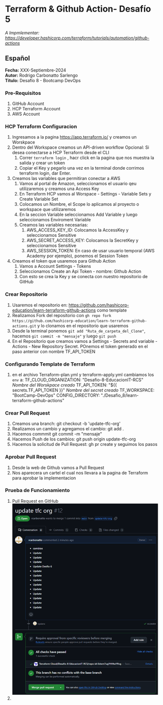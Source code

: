 #  Terraform & Github Action- Desafío 5
*A Impmlementar: https://developer.hashicorp.com/terraform/tutorials/automation/github-actions*

## Español

**Fecha:** XXX-Septiembre-2024  
**Autor:** Rodrigo Carbonatto Sarlengo  
**Título:** Desafío 8 - Bootcamp DevOps

### Pre-Requisitos
1. GitHub Account
2. HCP Terraform Account
3. AWS Account

### HCP Terraform Configuracion
1. Ingresamos a la pagina https://app.terraform.io/ y creamos un Worskpace
2. Dentro del Workspace creamos un API-driven workflow
    Opcional: Si desea conectarse a HCP Terraform desde el CLI
    1. Correr `terraform login` , hacr click en la pagina que nos muestra la salida y crear un token
    2. Copiar el Key y pegarlo una vez en la terminal donde corrimos terraform login, dar Enter. 
3. Creamos las variables que permitiran conectar a AWS 
    1. Vamos al portal de Amazon, seleccionamos el usuario qeu utilizaremos y creamos una Access Key
    2. En Terraform HCP vamos al Worspace - Settings - Variable Sets y Create Variable Set
    3. Colocamos un Nombre, el Scope lo aplicamos al proyecto o workspace que utilizaremos
    4. En la seccion Variable seleccionamos Add Variable y luego seleccionamos Enviroment Variable
    5. Creamos las variables necesarias: 
        1. AWS_ACCESS_KEY_ID: Colocamos la AccessKey y seleccionamos Sensitive
        2. AWS_SECRET_ACCESS_KEY: Colocamos la SecretKey y seleccionamos Sensitive
        3. AWS_SESSION_TOKEN: En caso de usar usuario temporal (AWS Academy por ejemplo), ponemos el Session Token
6. Creamos el token que usaremos para Github Action
    1. Vamos a Account Settings - Tokens
    2. Seleccionamos Create an Api Token - nombre: Github Action
    3. Con esto se crea la Key y se conecta con nuestro repositorio de GitHub

### Crear Repositorio
1. Usaremos el repositorio en: https://github.com/hashicorp-education/learn-terraform-github-actions como template 
2. Realizamos Fork del repositorio con `gh repo fork https://github.com/hashicorp-education/learn-terraform-github-actions.git` y lo clonamos en el repositorio que usaremos
3. Desde la terminal ponemos `git add "Ruta_de_carpeta_del_Clone"`, hacemos `git commit -m "mensaje"` y luego `git push`
4. En el Repositorio que creamos vamos a Settings - Secrets and variable - Actions - New Repository Secret. POnemos el token generado en el paso anterior con nombre TF_API_TOKEN

### Configurando Template de Terraform
1. en el archivo Terraform-plan.yml y terraform-apply.yml cambiamos los `env` a: 
    TF_CLOUD_ORGANIZATION: "Desafio-8-EducacionIT-RCS" *Nombre del Worskpace creado*
    TF_API_TOKEN: "${{ secrets.TF_API_TOKEN }}" *Nombre del secret creado*
    TF_WORKSPACE: "BootCamp-DevOps"
    CONFIG_DIRECTORY: "./Desafio_8/learn-terraform-github-actions"

### Crear Pull Request
1. Creamos una branch: git checkout -b 'update-tfc-org'
2. Realizamos un cambio y agregamos el cambio: git add .
3. Hacemos commmit git commit -m "mensaje"
4. Hacemos Push de los cambios: git push origin update-tfc-org
5. Hacemos la solicitud de Pull Request: gh pr create y seguimos los pasos

### Aprobar Pull Request
1. Desde la web de Github vamos a Pull Request
2. Nos aparecera un cartel el cual nos llevara a la pagina de Terraform para aprobar la implementacion

### Prueba de Funcionamiento
1. Pull Request en GitHub ![Pull Request GitHub](./ScreenCapture/PullRequest_GitHub.png)
2. 


    


